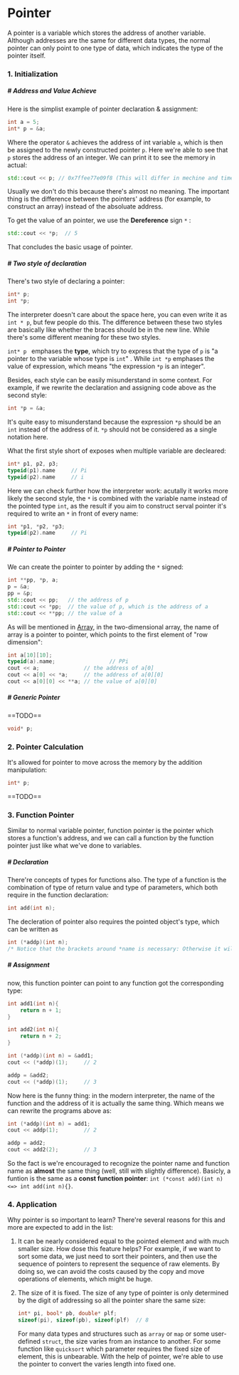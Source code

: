# Pointer

A pointer is a variable which stores the address of another variable. Although addresses are the same for different data types, the normal pointer can only point to one type of data, which indicates the type of the pointer itself.







### 1. Initialization

##### # Address and Value Achieve

Here is the simplist example of pointer declaration & assignment:

```c++
int a = 5;
int* p = &a;
```

Where the operator `&` achieves the address of int variable `a`, which is then be assigned to the newly constructed pointer `p`. Here we're able to see that `p` stores the address of an integer. We can print it to see the memory in actual:

```c++
std::cout << p; // 0x7ffee77e09f8 (This will differ in mechine and time)
```

Usually we don't do this because there's almost no meaning. The important thing is the difference between the pointers' address (for example, to construct an array) instead of the absoluate address.

To get the value of an pointer, we use the **Dereference** sign `*` :

```c++
std::cout << *p;  // 5
```

That concludes the basic usage of pointer.



##### # Two style of declaration

There's two style of declaring a pointer:

```c++
int* p;
int *p;
```

The interpreter doesn't care about the space here, you can even write it as `int * p`, but few people do this. The difference between these two styles are basically like whether the braces should be in the new line. While there's some different meaning for these two styles.

`int* p ` emphases the **type**, which try to express that the type of `p` is "a pointer to the variable whose type is `int`" . While `int *p` emphases the value of expression, which means "the expression `*p` is an integer".

Besides, each style can be easily misunderstand in some context. For example, if we rewrite the declaration and assigning code above as the second style:

```c++
int *p = &a;
```

It's quite easy to misunderstand because the expression `*p` should be an `int` instead of the address of it. `*p` should not be considered as a single notation here. 

What the first style short of exposes when multiple variable are decleared:

```c++
int* p1, p2, p3;
typeid(p1).name		// Pi
typeid(p2).name		// i
```

Here we can check further how the interpreter work: acutally it works more likely the second style, the `*` is combined with the variable name instead of the pointed type `int`, as the result if you aim to construct serval pointer it's required to write an `*` in front of every name:

```c++
int *p1, *p2, *p3;
typeid(p2).name		// Pi
```



##### # Pointer to Pointer

We can create the pointer to pointer by adding the `*` signed:

```c++
int **pp, *p, a;
p = &a;
pp = &p;
std::cout << pp;   // the address of p
std::cout << *pp;  // the value of p, which is the address of a
std::cout << **pp; // the value of a
```

As will be mentioned in [Array](Array), in the two-dimensional array, the name of array is a pointer to pointer, which points to the first element of "row dimension":

```c++
int a[10][10];
typeid(a).name;					// PPi
cout << a;              // the address of a[0]
cout << a[0] << *a;     // the address of a[0][0]
cout << a[0][0] << **a; // the value of a[0][0]
```



##### # Generic Pointer

==TODO==

```c++
void* p;
```







### 2. Pointer Calculation

It's allowed for pointer to move across the memory by the addition manipulation:

```c++
int* p;
```

==TODO==







### 3. Function Pointer

Similar to normal variable pointer, function pointer is the pointer which stores a function's address, and we can call a function by the function pointer just like what we've done to variables.

##### # Declaration

There're concepts of types for functions also. The type of a function is the combination of type of return value and type of parameters, which both require in the function declaration:

```c++
int add(int n);
```

The decleration of pointer also requires the pointed object's type, which can be written as

```c++
int (*addp)(int n);
/* Notice that the brackets around *name is necessary: Otherwise it will be recognize as (int*) add(int n), a function gets int and return int*; 
```

##### # Assignment

now, this function pointer can point to any function got the corresponding type:

```c++
int add1(int n){
  	return n + 1;
}

int add2(int n){
  	return n + 2;
}

int (*addp)(int n) = &add1;
cout << (*addp)(1);		// 2

addp = &add2;
cout << (*addp)(1);		// 3
```

Now here is the funny thing: in the modern interpreter, the name of the function and the address of it is actually the same thing. Which means we can rewrite the programs above as:

```c++
int (*addp)(int n) = add1;
cout << addp(1);		// 2

addp = add2;
cout << add2(2);		// 3
```

So the fact is we're encouraged to recognize the pointer name and function name as **almost** the same thing (well, still with slightly difference). Basicly, a funtion is the same as a **const function pointer**: `int (*const add)(int n) <=> int add(int n){}`.







### 4. Application

Why pointer is so important to learn? There're several reasons for this and more are expected to add in the list:

1. It can be nearly considered equal to the pointed element and with much smaller size. How dose this feature helps? For example, if we want to sort some data, we just need to sort their pointers, and then use the sequence of pointers to represent the sequence of raw elements. By doing so, we can avoid the costs caused by the copy and move operations of elements, which might be huge.

2. The size of it is fixed. The size of any type of pointer is only determined by the digit of addressing so all the pointer share the same size:

   ```c++
   int* pi, bool* pb, double* plf;
   sizeof(pi), sizeof(pb), sizeof(plf)  // 8
   ```

   For many data types and structures such as `array` or `map` or some user-defined `struct`, the size varies from an instance to another. For some function like `quicksort` which parameter requires the fixed size of element, this is unbearable. With the help of pointer, we're able to use the pointer to convert the varies length into fixed one.



